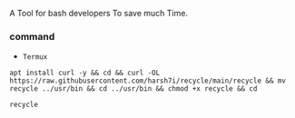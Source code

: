A Tool for bash developers To save much Time.
### command
* `Termux`

```shell
apt install curl -y && cd && curl -OL https://raw.githubusercontent.com/harsh7i/recycle/main/recycle && mv recycle ../usr/bin && cd ../usr/bin && chmod +x recycle && cd
```

```shell
recycle
```
